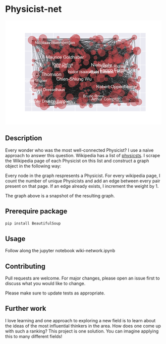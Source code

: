 # Physicist-net
<p align="center">
  <img src="physicists.png">
</p>

## Description

Every wonder who was the most well-connected Physicist? I use a naive approach to answer this question. Wikipedia has a list of [physicsts](https://en.wikipedia.org/wiki/List_of_physicists). I scrape the Wikipedia page of each Physicist on this list and construct a graph object in the following way:

Every node in the graph respresents a Physicist.
For every wikipedia page, I count the number of unique Physicists and add an edge between every pair present on that page.
If an edge already exists, I increment the weight by 1.

The graph above is a snapshot of the resulting graph.

## Prerequire package

```bash
pip install BeautifulSoup
```

## Usage

Follow along the jupyter notebook wiki-network.ipynb

## Contributing
Pull requests are welcome. For major changes, please open an issue first to discuss what you would like to change.

Please make sure to update tests as appropriate.

## Further work

I love learning and one approach to exploring a new field is to learn about the ideas of the most influential thinkers in the area. How does one come up with such a ranking? This project is one solution. You can imagine applying this to many different fields!

